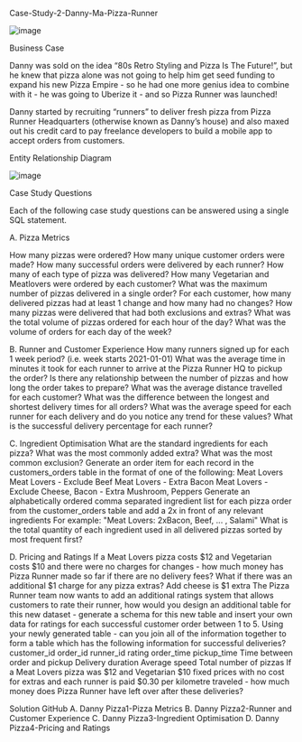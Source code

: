 Case-Study-2-Danny-Ma-Pizza-Runner

![image](https://user-images.githubusercontent.com/126285330/226099275-839259d7-500b-43df-9e20-61fa034e1b0e.png)

Business Case

Danny was sold on the idea “80s Retro Styling and Pizza Is The Future!”, but he knew that pizza alone was not going to help him get seed funding to expand his new Pizza Empire - so he had one more genius idea to combine with it - he was going to Uberize it - and so Pizza Runner was launched!

Danny started by recruiting “runners” to deliver fresh pizza from Pizza Runner Headquarters (otherwise known as Danny’s house) and also maxed out his credit card to pay freelance developers to build a mobile app to accept orders from customers.

Entity Relationship Diagram

![image](https://user-images.githubusercontent.com/126285330/226099014-eab9a0aa-15d5-4ef0-8689-18a5c244d6bc.png)


Case Study Questions

Each of the following case study questions can be answered using a single SQL statement.

A. Pizza Metrics

How many pizzas were ordered?
How many unique customer orders were made?
How many successful orders were delivered by each runner?
How many of each type of pizza was delivered?
How many Vegetarian and Meatlovers were ordered by each customer?
What was the maximum number of pizzas delivered in a single order?
For each customer, how many delivered pizzas had at least 1 change and how many had no changes?
How many pizzas were delivered that had both exclusions and extras?
What was the total volume of pizzas ordered for each hour of the day?
What was the volume of orders for each day of the week?

B. Runner and Customer Experience
How many runners signed up for each 1 week period? (i.e. week starts 2021-01-01)
What was the average time in minutes it took for each runner to arrive at the Pizza Runner HQ to pickup the order?
Is there any relationship between the number of pizzas and how long the order takes to prepare?
What was the average distance travelled for each customer?
What was the difference between the longest and shortest delivery times for all orders?
What was the average speed for each runner for each delivery and do you notice any trend for these values?
What is the successful delivery percentage for each runner?

C. Ingredient Optimisation
What are the standard ingredients for each pizza?
What was the most commonly added extra?
What was the most common exclusion?
Generate an order item for each record in the customers_orders table in the format of one of the following: Meat Lovers Meat Lovers - Exclude Beef Meat Lovers - Extra Bacon Meat Lovers - Exclude Cheese, Bacon - Extra Mushroom, Peppers
Generate an alphabetically ordered comma separated ingredient list for each pizza order from the customer_orders table and add a 2x in front of any relevant ingredients For example: "Meat Lovers: 2xBacon, Beef, ... , Salami"
What is the total quantity of each ingredient used in all delivered pizzas sorted by most frequent first?


D. Pricing and Ratings
If a Meat Lovers pizza costs $12 and Vegetarian costs $10 and there were no charges for changes - how much money has Pizza Runner made so far if there are no delivery fees?
What if there was an additional $1 charge for any pizza extras? Add cheese is $1 extra
The Pizza Runner team now wants to add an additional ratings system that allows customers to rate their runner, how would you design an additional table for this new dataset - generate a schema for this new table and insert your own data for ratings for each successful customer order between 1 to 5.
Using your newly generated table - can you join all of the information together to form a table which has the following information for successful deliveries? customer_id order_id runner_id rating order_time pickup_time Time between order and pickup Delivery duration Average speed Total number of pizzas
If a Meat Lovers pizza was $12 and Vegetarian $10 fixed prices with no cost for extras and each runner is paid $0.30 per kilometre traveled - how much money does Pizza Runner have left over after these deliveries?

Solution
GitHub
A. Danny Pizza1-Pizza Metrics
B. Danny Pizza2-Runner and Customer Experience
C. Danny Pizza3-Ingredient Optimisation
D. Danny Pizza4-Pricing and Ratings


